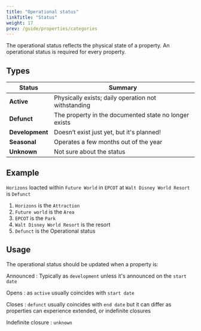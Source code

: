 ```yaml
---
title: "Operational status"
linkTitle: "Status"
weight: 17
prev: /guide/properties/categories
---
```


The operational status reflects the physical state of a property. An operational status is required for every property.

## Types

| Status        | Summary                                                |
| ------------- | ------------------------------------------------------ |
| **Active**      | Physically exists; daily operation not withstanding                                      |
| **Defunct**    | The property in the documented state no longer exists  |
| **Development** | Doesn’t exist just yet, but it's planned!     |
| **Seasonal**    | Operates a few months out of the year            |
| **Unknown**     | Not sure about the status                |

## Example

`Horizons` loacted within `Future World` in `EPCOT` at `Walt Disney World Resort` is `Defunct`


1. `Horizons` is the `Attraction`
2. `Future world` is the `Area`
3. `EPCOT` is the `Park`
4. `Walt Disney World Resort` is the resort
5. `Defunct` is the Operational status

## Usage

The operational status should be updated when a property is:

Announced
: Typically as `development` unless it's announced on the `start date`

Opens
: as `active` usually coincides with `start date`

Closes
: `defunct` usually coincides with `end date` but it can differ as properties can experience extended, or indefinite closures

Indefinite closure
: `unknown`